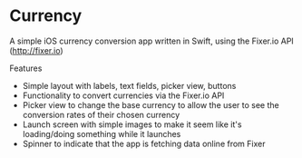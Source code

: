 # Currency
A simple iOS currency conversion app written in Swift, using the Fixer.io API (http://fixer.io)

Features
- Simple layout with labels, text fields, picker view, buttons
- Functionality to convert currencies via the Fixer.io API
- Picker view to change the base currency to allow the user to see the conversion rates of their chosen currency
- Launch screen with simple images to make it seem like it's loading/doing something while it launches
- Spinner to indicate that the app is fetching data online from Fixer
